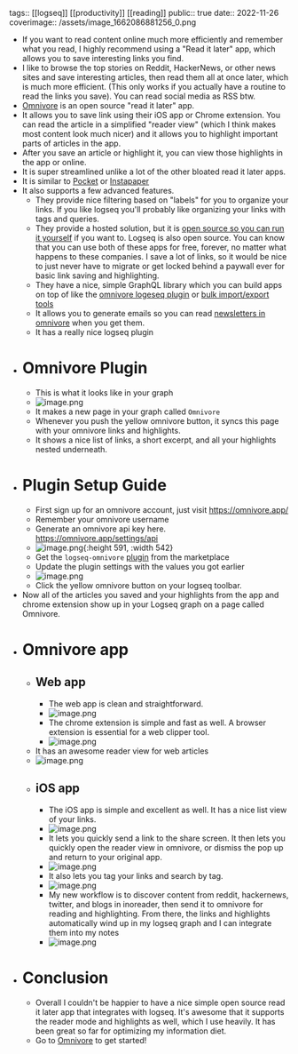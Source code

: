 tags:: [[logseq]] [[productivity]] [[reading]] 
public:: true
date:: 2022-11-26
coverimage:: /assets/image_1662086881256_0.png

- If you want to read content online much more efficiently and remember what you read, I highly recommend using a "Read it later" app, which allows you to save interesting links you find.
- I like to browse the top stories on Reddit, HackerNews, or other news sites and save interesting articles, then read them all at once later, which is much more efficient. (This only works if you actually have a routine to read the links you save). You can read social media as RSS btw.
- [Omnivore](https://omnivore.app/) is an open source "read it later" app.
- It allows you to save link using their iOS app or Chrome extension. You can read the article in a simplified "reader view" (which I think makes most content look much nicer) and it allows you to highlight important parts of articles in the app.
- After you save an article or highlight it, you can view those highlights in the app or online.
- It is super streamlined unlike a lot of the other bloated read it later apps.
- It is similar to [Pocket](https://getpocket.com/en/) or [Instapaper](https://www.instapaper.com/)
- It also supports a few advanced features.
	- They provide nice filtering based on "labels" for you to organize your links. If you like logseq you'll probably like organizing your links with tags and queries.
	- They provide a hosted solution, but it is [open source so you can run it yourself](https://github.com/omnivore-app/omnivore) if you want to. Logseq is also open source. You can know that you can use both of these apps for free, forever, no matter what happens to these companies. I save a lot of links, so it would be nice to just never have to migrate or get locked behind a paywall ever for basic link saving and highlighting.
	- They have a nice, simple GraphQL library which you can build apps on top of like the [omnivore logeseq plugin](https://github.com/omnivore-app/logseq-omnivore) or [bulk import/export tools](https://github.com/davidohlin/instapaper-to-omnivore-import)
	- It allows you to generate emails so you can read [newsletters in omnivore](https://omnivore.app/help/newsletters) when you get them.
	- It has a really nice logseq plugin
- # Omnivore Plugin
	- This is what it looks like in your graph
	- ![image.png](../assets/image_1662086799530_0.png)
	- It makes a new page in your graph called `Omnivore`
	- Whenever you push the yellow omnivore button, it syncs this page with your omnivore links and highlights.
	- It shows a nice list of links, a short excerpt, and all your highlights nested underneath.
- #  Plugin Setup Guide
	- First sign up for an omnivore account, just visit https://omnivore.app/
	- Remember your omnivore username
	- Generate an omnivore api key here. https://omnivore.app/settings/api
	- ![image.png](../assets/image_1662086816611_0.png){:height 591, :width 542}
	- Get the `logseq-omnivore` [plugin](https://github.com/omnivore-app/logseq-omnivore) from the marketplace
	- Update the plugin settings with the values you got earlier
	- ![image.png](../assets/image_1662086831539_0.png)
	- Click the yellow omnivore button on your logseq toolbar.
- Now all of the articles you saved and your highlights from the app and chrome extension show up in your Logseq graph on a page called Omnivore.
- # Omnivore app
	- ## Web app
		- The web app is clean and straightforward.
		- ![image.png](../assets/image_1662086844009_0.png)
		- The chrome extension is simple and fast as well. A browser extension is essential for a web clipper tool.
		- ![image.png](../assets/image_1662086853736_0.png)
	- It has an awesome reader view for web articles
	- ![image.png](../assets/image_1662086866434_0.png)
	- ## iOS app
		- The iOS app is simple and excellent as well. It has a nice list view of your links.
		- ![image.png](../assets/image_1662086881256_0.png)
		- It lets you quickly send a link to the share screen. It then lets you quickly open the reader view in omnivore, or dismiss the pop up and return to your original app.
		- ![image.png](../assets/image_1662086894879_0.png)
		- It also lets you tag your links and search by tag.
		- ![image.png](../assets/image_1662086908493_0.png)
		- My new workflow is to discover content from reddit, hackernews, twitter, and blogs in inoreader, then send it to omnivore for reading and highlighting. From there, the links and highlights automatically wind up in my logseq graph and I can integrate them into my notes
		- ![image.png](../assets/image_1662086941972_0.png)
- # Conclusion
	- Overall I couldn't be happier to have a nice simple open source read it later app that integrates with logseq. It's awesome that it supports the reader mode and highlights as well, which I use heavily. It has been great so far for optimizing my information diet.
	- Go to [Omnivore](https://omnivore.app/) to get started!